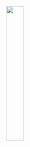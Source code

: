<p align="center">
  <img width="30%" src="https://cdn.discordapp.com/attachments/947092663914623016/994569636492349510/typer.png" />
</p>
